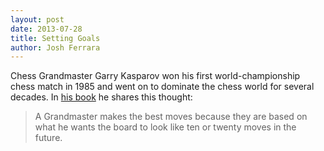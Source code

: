 ```yaml
---
layout: post
date: 2013-07-28
title: Setting Goals
author: Josh Ferrara
---
```

Chess Grandmaster Garry Kasparov won his first world-championship chess match in 1985 and went on to dominate the chess world for several decades. In [his book](http://www.amazon.com/How-Life-Imitates-Chess-Boardroom/dp/1596913886/) he shares this thought:

> A Grandmaster makes the best moves because they are based on what he wants the board to look like ten or twenty moves in the future.

